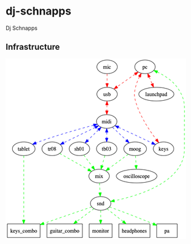 # dj-schnapps

Dj Schnapps

## Infrastructure

![Infrastructure](https://github.com/korczis/dj-schnapps/raw/master/dots/infrastructure.png)